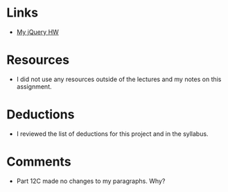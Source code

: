 # Links
* [My jQuery HW](https://github.com/geeolives/hw_jquery_olivares_gisel)

# Resources
* I did not use any resources outside of the lectures and my notes on this assignment.

# Deductions 
* I reviewed the list of deductions for this project and in the syllabus.

# Comments
* Part 12C made no changes to my paragraphs. Why?
